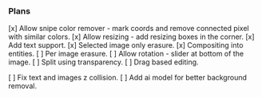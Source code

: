 ### Plans
[x] Allow snipe color remover - mark coords and remove connected pixel with similar colors.
[x] Allow resizing - add resizing boxes in the corner.
[x] Add text support.
[x] Selected image only erasure.
[x] Compositing into entities.
[ ] Per image erasure.
[ ] Allow rotation - slider at bottom of the image.
[ ] Split using transparency.
[ ] Drag based editing.

[ ] Fix text and images z collision.
[ ] Add ai model for better background removal.
